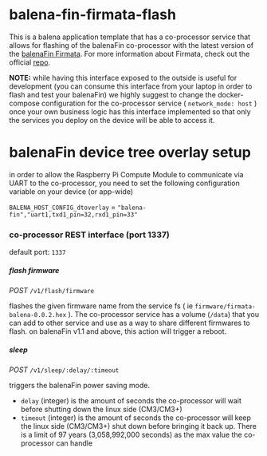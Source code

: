 # balena-fin-firmata-flash

 This is a balena application template that has a co-processor service that allows for flashing of the balenaFin co-processor with the latest version of the [balenaFin Firmata](https://github.com/balena-io/balena-fin-coprocessor-firmata). For more information about Firmata, check out the official [repo](https://github.com/firmata/protocol).

**NOTE:** while having this interface exposed to the outside is useful for development (you can consume this interface from your laptop in order to flash and test your balenaFin) we highly suggest to change the docker-compose configuration for the co-processor service ( `network_mode: host` ) once your own business logic has this interface implemented so that only the services you deploy on the device will be able to access it.


# balenaFin device tree overlay setup

in order to allow the Raspberry Pi Compute Module to communicate via UART to the co-processor, you need to set the following configuration variable on your device (or app-wide)

`BALENA_HOST_CONFIG_dtoverlay` = `"balena-fin","uart1,txd1_pin=32,rxd1_pin=33"`

### co-processor REST interface (port 1337)

default port: `1337`

##### flash firmware

_POST_ `/v1/flash/firmware`

flashes the given firmware name from the service fs ( ie `firmware/firmata-balena-0.0.2.hex` ). The co-processor service has a volume (`/data`) that you can add to other service and use as a way to share different firmwares to flash. on balenaFin v1.1 and above, this action will trigger a reboot.

##### sleep

_POST_ `/v1/sleep/:delay/:timeout`

triggers the balenaFin power saving mode.
* `delay` (integer) is the amount of seconds the co-processor will wait before shutting down the linux side (CM3/CM3+)
* `timeout` (integer) is the amount of seconds the co-processor will keep the linux side (CM3/CM3+) shut down before bringing it back up. There is a limit of 97 years (3,058,992,000 seconds) as the max value the co-processor can handle
